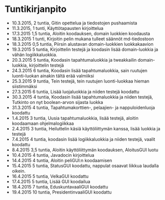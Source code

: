 # Tuntikirjanpito
* 10.3.2015, 2 tuntia, Gitin opettelua ja tiedostojen pushaamista
* 11.3.2015, 1 tunti, Käyttötapausten kirjoittelua
* 17.3.2015 1,5 tuntia, Aloitin koodauksen, domain luokkien koodausta
* 18.3.2015 1 tunti, Kirjoitin pelin mukana tulleet säännöt md-tiedostoon
* 18.3.2015 0,5 tuntia, Piirsin alustavan domain-luokkien luokkakaavion
* 19.3.2015 5 tuntia, Kirjoittelin testejä ja koodasin lisää domain-luokkia ja vähän logiikkaluokkia.
* 20.3.2015 5 tuntia, Koodasin tapahtumaluokkia ja tweakkailin domain-luokkia, kirjoittelin testejä
* 24.3.2015 6 tuntia, Koodasin lisää tapahtumaluokkia, sain ruutujen luonti-luokan ainakin tältä erää valmiiksi
* 25.3.2015 9 tuntia, Tein testejä, tein ruutujen luonti-luokkaa hieman siistimmäksi
* 27.3.2015 6 tuntia, Lisää luojaluokkia ja niiden testejä koodattu
* 30.3.2015 4 tuntia, Koodasin lisää tapahtumaluokkia ja niiden testejä, Tutkinto on nyt boolean-arvon sijasta luokka
* 31.3.2015 4 tuntia, Tapahtumakorttien-, pelaajien- ja nappuloidenluoja koodattu
* 1.4.2015 3 tuntia, Uusia tapahtumaluokkia, lisää testejä, aloitin koodaamaan ohjelmalogiikkaa
* 2.4.2015 3 tuntia, Heiluttelin käsiä käyttöliittymän kanssa, lisää luokkia ja testejä
* 7.4.2015 4 tuntia, koodasin lisää logiikkaluokkia ja niiden testejä, vaalit koodattu
* 8.4.2015 3,5 tuntia, Aloitin käyttöliittymän koodauksen, AloitusGUI luotu
* 10.4.2015 4 tuntia, Javadocin kirjoittelua
* 14.4.2015 4 tuntia, Aloitin peliGUI:n koodaamisen
* 15.4.2015 5 tuntia, StatusGUI koodattu, nappulat osaavat liikkua laudalla oikein.
* 16.4.2015 5 tuntia, VelkaGUI koodattu
* 17.4.2015 5 tuntia, Lisää GUI koodailua
* 18.4.2015 7 tuntia, EduskuntavaaliGUI koodattu
* 19.4.2015 10 tuntia, PresidentinvaaliGUI koodattu